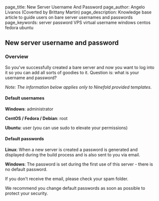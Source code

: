 page_title:       New Server Username And Password
page_author:      Angelo Livanos (Coverted by Brittany Martin)
page_description: Knowledge base article to guide users on bare server usernames and passwords
page_keywords:    server password VPS virtual username windows centos fedora ubuntu

## New server username and password

### Overview

So you've successfully created a bare server and now you want to log into it so you can add all sorts of goodies to it. Question is: what is your username and password?

_Note: The information below applies only to Ninefold provided templates._

#### Default usernames

__Windows__: administrator

__CentOS / Fedora / Debian__: root

__Ubuntu__: user (you can use sudo to elevate your permissions)

#### Default passwords

__Linux__: When a new server is created a password is generated and displayed during the build process and is also sent to you via email. 

__Windows__:  The password is set during the first use of this server - there is no default password.

If you don't receive the email, please check your spam folder. 

We recommend you change default passwords as soon as possible to protect your security.
